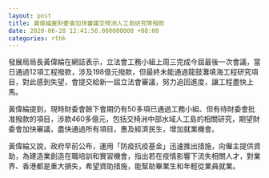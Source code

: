 ```yaml
---
layout: post
title: 黃偉綸冀財委會加快審議交椅洲人工島研究等撥款　　
date: 2020-06-28 12:41:56.000000000 +08:00
categories: rthk
---
```


發展局局長黃偉綸在網誌表示，立法會工務小組上周三完成今屆最後一次會議，當日通過12項工程撥款，涉及198億元撥款，但最終未能通過龍鼓灘填海工程研究項目，對此感到失望，會提交給新一屆立法會審議，努力追回進度，讓工程盡快上馬。

黃偉綸提到，現時財委會餘下會期仍有50多項已通過工務小組、但有待財委會批准撥款的項目，涉款460多億元，包括交椅洲中部水域人工島的相關研究，期望財委會加快審議，盡快通過所有項目，惠及經濟民生，增加就業機會。 

黃偉綸又說，政府早前公布，運用「防疫抗疫基金」迅速推出措施，向僱主提供資助，為建造業創造在職培訓和實習機會，指出若在疫情影響下流失相關人才，對業界、香港都是重大損失，希望資助措施，能幫助畢業生和年輕從業員就業。
